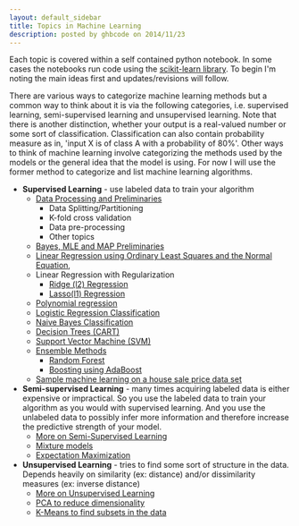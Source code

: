 ```yaml
---
layout: default_sidebar
title: Topics in Machine Learning
description: posted by ghbcode on 2014/11/23
---
```



Each topic is covered within a self contained python notebook. In some cases the notebooks run code using the [scikit-learn library](http://scikit-learn.org/stable/modules/classes.html). To begin I'm noting the main ideas first and updates/revisions will follow.

There are various ways to categorize machine learning methods but a common way to think about it is via the following  categories, i.e. supervised learning, semi-supervised learning and unsupervised learning. Note that there is another distinction, whether your output is a real-valued number or some sort of classification. Classification can also contain probability measure as in, 'input X is of class A with a probability of 80%'. Other ways to think of machine learning involve categorizing the methods used by the models or the general idea that the model is using. For now I will use the former method to categorize and list machine learning algorithms.

* **Supervised Learning** - use labeled data to train your algorithm
  * [Data Processing and Preliminaries](/website/notebooks/data-processing-preliminaries.html)
    * Data Splitting/Partitioning
    * K-fold cross validation
    * Data pre-processing
    * Other topics
  * [Bayes, MLE and MAP Preliminaries](/website/notebooks/Bayes-MLE-MAP.html)
  * [Linear Regression using Ordinary Least Squares and the Normal Equation](/website/notebooks/linear-regression-ols-normal-equation.html), 
  * Linear Regression with Regularization
    * [Ridge (l2) Regression](/website/notebooks/Ridge-regression.html)
    * [Lasso(l1) Regression](/website/notebooks/Lasso-l1-regression.html)
  * [Polynomial regression](/website/notebooks/polynomial-regression.html)
  * [Logistic Regression Classification](/website/notebooks/logistic-regression-classification.html)
  * [Naive Bayes Classification](/website/notebooks/Naive-bayes.html)
  * [Decision Trees (CART)](/website/notebooks/decision-tree-cart.html)
  * [Support Vector Machine (SVM)](/website/notebooks/svm.html)
  * [Ensemble Methods](https://www.analyticsvidhya.com/blog/2015/09/questions-ensemble-modeling/)
    * [Random Forest](/website/notebooks/random-forest.html)
    * [Boosting using AdaBoost](/website/notebooks/boosting.html) 
  * [Sample machine learning on a house sale price data set](/website/notebooks/ml_house_sale_price.html)
* **Semi-supervised Learning** - many times acquiring labeled data is either expensive or impractical. So you use the labeled data to train your algorithm as you would with supervised learning. And you use the unlabeled data to possibly infer more information and therefore increase the predictive strength of your model.
  * [More on Semi-Supervised Learning](/website/notebooks/ssl.html)
  * [Mixture models](/website/notebooks/ssl.html#Mixture-Models)
  * [Expectation Maximization](/website/notebooks/ssl.html#Expectation-Maximization)
* **Unsupervised Learning** - tries to find some sort of structure in the data. Depends heavily on similarity (ex: distance) and/or dissimilarity measures (ex: inverse distance)
  * [More on Unsupervised Learning](/website/notebooks/usl.html)
  * [PCA to reduce dimensionality](/website/notebooks/pca.html)
  * [K-Means to find subsets in the data](/website/notebooks/k-means.html)

